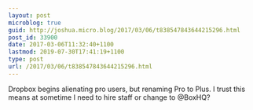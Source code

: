 ```yaml
---
layout: post
microblog: true
guid: http://joshua.micro.blog/2017/03/06/t838547843644215296.html
post_id: 33900
date: 2017-03-06T11:32:40+1100
lastmod: 2019-07-30T17:41:19+1100
type: post
url: /2017/03/06/t838547843644215296.html
---
```

Dropbox begins alienating pro users, but renaming Pro to Plus. I trust this means at sometime I need to hire staff or change to @BoxHQ?
